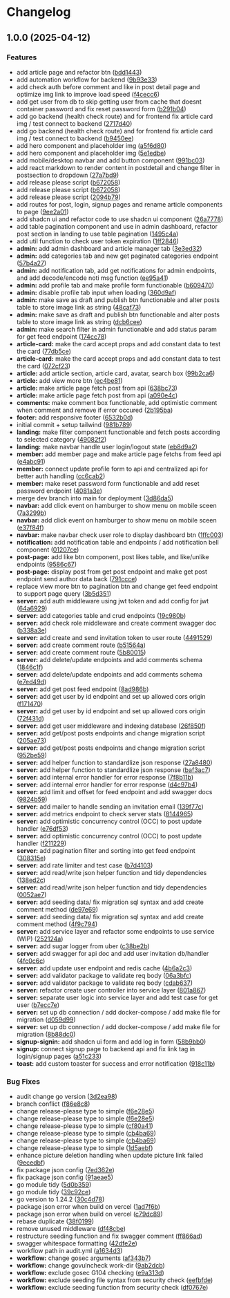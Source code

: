 # Changelog

## 1.0.0 (2025-04-12)


### Features

* add article page and refactor btn ([bdd1443](https://github.com/ritchie-gr8/my-blog-app/commit/bdd14432c015a7ec62f815cf3394108e8458f409))
* add automation workflow for backend ([9b93e33](https://github.com/ritchie-gr8/my-blog-app/commit/9b93e33c9023cdd35fe709d205f98eabd416047d))
* add check auth before comment and like in post detail page and optimize img link to improve load speed ([f4cecc6](https://github.com/ritchie-gr8/my-blog-app/commit/f4cecc6e1729427837bbd4a7bacf21601dcd2820))
* add get user from db to skip getting user from cache that doesnt container password and fix reset password form ([b291b04](https://github.com/ritchie-gr8/my-blog-app/commit/b291b047041491458c224a2dc33e0d2fd9a1bf84))
* add go backend (health check route) and for frontend fix article card img / test connect to backend ([2717d40](https://github.com/ritchie-gr8/my-blog-app/commit/2717d40219de4617199159665b21e09e4e2d4b52))
* add go backend (health check route) and for frontend fix article card img / test connect to backend ([b9450ee](https://github.com/ritchie-gr8/my-blog-app/commit/b9450ee4b91fb794444dfb3806dedc8b3491b8ca))
* add hero component and placeholder img ([a5f6d80](https://github.com/ritchie-gr8/my-blog-app/commit/a5f6d8063fce17410d61304b06e79cffa3d057b9))
* add hero component and placeholder img ([5e1edbe](https://github.com/ritchie-gr8/my-blog-app/commit/5e1edbebcdfb03495825620ef8f2287126ffa7ab))
* add mobile/desktop navbar and add button component ([991bc03](https://github.com/ritchie-gr8/my-blog-app/commit/991bc03e0a1cf22ba7e8c9b216eb79b7a5649f10))
* add react markdown to render content in postdetail and change filter in postsection to dropdown ([27a7bd9](https://github.com/ritchie-gr8/my-blog-app/commit/27a7bd99b660f4c0be5e995d7203f9809b33a2d5))
* add release please script ([b672058](https://github.com/ritchie-gr8/my-blog-app/commit/b672058e150828d6efc7bd5a50ed7749c4b127ad))
* add release please script ([b672058](https://github.com/ritchie-gr8/my-blog-app/commit/b672058e150828d6efc7bd5a50ed7749c4b127ad))
* add release please script ([2094b79](https://github.com/ritchie-gr8/my-blog-app/commit/2094b79171c967c32fec4c699a1e3b952abd38c5))
* add routes for post, login, signup pages and rename article components to page ([9ee2a01](https://github.com/ritchie-gr8/my-blog-app/commit/9ee2a0172c654ec78c7f586f2b92aec377a08ddd))
* add shadcn ui and refactor code to use shadcn ui component ([26a7778](https://github.com/ritchie-gr8/my-blog-app/commit/26a7778da592586e08715e5a21c336e689c7efb2))
* add table pagination component and use in admin dashboard, refactor post section in landing to use table pagination ([1495c4a](https://github.com/ritchie-gr8/my-blog-app/commit/1495c4a471930af7c30969e3dc4994cb2b1f35b7))
* add util function to check user token expiration ([1ff2846](https://github.com/ritchie-gr8/my-blog-app/commit/1ff2846a2080701d82db75f8e321baf9f964db94))
* **admin:** add admin dashboard and article manager tab ([3e3ed32](https://github.com/ritchie-gr8/my-blog-app/commit/3e3ed326bb39f04eeb3becfc9d02650e258cf546))
* **admin:** add categories tab and new get paginated categories endpoint ([57b4a27](https://github.com/ritchie-gr8/my-blog-app/commit/57b4a2741634a1fde98ef621e91e8593dcbcb7c3))
* **admin:** add notification tab, add get notifications for admin endpoints, and add decode/encode noti msg function ([ee95a41](https://github.com/ritchie-gr8/my-blog-app/commit/ee95a41656924644dd26e69a77b625bb46a9c3a9))
* **admin:** add profile tab and make profile form functionable ([b609470](https://github.com/ritchie-gr8/my-blog-app/commit/b609470e4001aa7cd4ec02fca63c989bc95fb949))
* **admin:** disable profile tab input when loading ([360d9af](https://github.com/ritchie-gr8/my-blog-app/commit/360d9af7b20c21ddea7a8f894ae2e59296f4b1d2))
* **admin:** make save as draft and publish btn functionable and alter posts table to store image link as string ([48caf73](https://github.com/ritchie-gr8/my-blog-app/commit/48caf730f85c78ba6c7bf88d7099be93031a6676))
* **admin:** make save as draft and publish btn functionable and alter posts table to store image link as string ([dcb6cee](https://github.com/ritchie-gr8/my-blog-app/commit/dcb6cee30b579db972bd0c85af8ba727db397ebf))
* **admin:** make search filter in admin functionable and add status param for get feed endpoint ([174cc78](https://github.com/ritchie-gr8/my-blog-app/commit/174cc78e9d615330fef6d890e62f1162fc8ded6b))
* **article-card:** make the card accept props and add constant data to test the card ([77db5ce](https://github.com/ritchie-gr8/my-blog-app/commit/77db5ceafb3a6a69492a175fd26a532898ef0947))
* **article-card:** make the card accept props and add constant data to test the card ([072cf23](https://github.com/ritchie-gr8/my-blog-app/commit/072cf232207a188f724291d826330f8835229815))
* **article:** add article section, article card, avatar, search box ([99b2ca6](https://github.com/ritchie-gr8/my-blog-app/commit/99b2ca6129848f758f2e0ff687010211dcf15640))
* **article:** add view more btn ([ec4be81](https://github.com/ritchie-gr8/my-blog-app/commit/ec4be81f73dc167b14e6b3ad2784381a4297a4ba))
* **article:** make article page fetch post from api ([638bc73](https://github.com/ritchie-gr8/my-blog-app/commit/638bc73e921574ec9fbce58984427da681ae135f))
* **article:** make article page fetch post from api ([a090e4c](https://github.com/ritchie-gr8/my-blog-app/commit/a090e4c14099087b905718bb9f8cc5189c0acce1))
* **comments:** make comment box functionable, add optimistic comment when comment and remove if error occured ([2b195ba](https://github.com/ritchie-gr8/my-blog-app/commit/2b195bab42382a818e3c7c222b0369d48d0d051a))
* **footer:** add responsive footer ([6532b0d](https://github.com/ritchie-gr8/my-blog-app/commit/6532b0d63a526e9207c5498ebcc197bde25112fc))
* initial commit + setup tailwind ([981b789](https://github.com/ritchie-gr8/my-blog-app/commit/981b7892d65d6f1e2f375252a4c61f67b1dc1256))
* **landing:** make filter component functionable and fetch posts according to selected category ([49082f2](https://github.com/ritchie-gr8/my-blog-app/commit/49082f24e243727fcad081543725a9adca50f16c))
* **landing:** make navbar handle user login/logout state ([eb8d9a2](https://github.com/ritchie-gr8/my-blog-app/commit/eb8d9a24bb8ac5e995f297163381a94dedf47786))
* **member:** add member page and make article page fetchs from feed api ([e4abc91](https://github.com/ritchie-gr8/my-blog-app/commit/e4abc91e5a420add83caaec9b1c36760d5492251))
* **member:** connect update profile form to api and centralized api for better auth handling ([cc6cab2](https://github.com/ritchie-gr8/my-blog-app/commit/cc6cab29b053a8caa80e89a696520b63f43b3fb3))
* **member:** make reset password form functionable and add reset password endpoint ([4081a3e](https://github.com/ritchie-gr8/my-blog-app/commit/4081a3ea8a8795acc8f99939f4f56d91747f1b2d))
* merge dev branch into main for deployment ([3d86da5](https://github.com/ritchie-gr8/my-blog-app/commit/3d86da5328108fde7224e5462e8c3d9778161409))
* **navbar:** add click event on hamburger to show menu on mobile sceen ([7a3299b](https://github.com/ritchie-gr8/my-blog-app/commit/7a3299b95369c309657ecf53880a3bc3e763fa2a))
* **navbar:** add click event on hamburger to show menu on mobile sceen ([e37f84f](https://github.com/ritchie-gr8/my-blog-app/commit/e37f84fce8818ce617f4b3c9c792c7793a303b95))
* **navbar:** make navbar check user role to display dashboard btn ([1ffc003](https://github.com/ritchie-gr8/my-blog-app/commit/1ffc003e4dc95bc3a866a6a0c19d1659c35083bf))
* **notification:** add notification table and endpoints / add notification bell component ([01207ce](https://github.com/ritchie-gr8/my-blog-app/commit/01207ce7df10ef05e5e1d36589d52945611b4fd8))
* **post-page:** add like btn component, post likes table, and like/unlike endpoints ([9586c67](https://github.com/ritchie-gr8/my-blog-app/commit/9586c670207cdbd82045621928188e032222240c))
* **post-page:** display post from get post endpoint and make get post endpoint send author data back ([791ccce](https://github.com/ritchie-gr8/my-blog-app/commit/791ccceaf32d4f3a94480279c5e8413eb34396d4))
* replace view more btn to pagination btn and change get feed endpoint to support page query ([3b5d351](https://github.com/ritchie-gr8/my-blog-app/commit/3b5d351bf51b6c456299feb93072ef7a9ba6f0c9))
* **server:** add auth middleware using jwt token and add config for jwt ([64a6929](https://github.com/ritchie-gr8/my-blog-app/commit/64a6929c37d3ad5659c8a0aa6060b11b7820f35e))
* **server:** add categories table and crud endpoints ([19c980b](https://github.com/ritchie-gr8/my-blog-app/commit/19c980bda9ea4db3321f512e9ce526f2fa491a1b))
* **server:** add check role middleware and create comment swagger doc ([b338a3e](https://github.com/ritchie-gr8/my-blog-app/commit/b338a3e00b5e0173de4c913a9d6318d4b5c23862))
* **server:** add create and send invitation token to user route ([4491529](https://github.com/ritchie-gr8/my-blog-app/commit/44915299c752dead75e789f2aa6899f7172053f5))
* **server:** add create comment route ([b51564a](https://github.com/ritchie-gr8/my-blog-app/commit/b51564a3a0cca76ca0c422d8e098546f51936fb2))
* **server:** add create comment route ([5b80015](https://github.com/ritchie-gr8/my-blog-app/commit/5b80015bd7453e4b91653e0ca0a6650834597ba1))
* **server:** add delete/update endpoints and add comments schema ([1846c1f](https://github.com/ritchie-gr8/my-blog-app/commit/1846c1f056cd60afc5ccbb35d1697788877b88a6))
* **server:** add delete/update endpoints and add comments schema ([e7ed49d](https://github.com/ritchie-gr8/my-blog-app/commit/e7ed49db2dcef37d6dc54d4f1e8c3e031e00f7ef))
* **server:** add get post feed endpoint ([8ad986b](https://github.com/ritchie-gr8/my-blog-app/commit/8ad986bacac042639e17fec450f45f2cf58604b0))
* **server:** add get user by id endpoint and set up allowed cors origin ([f171470](https://github.com/ritchie-gr8/my-blog-app/commit/f171470a2cbe41ad2aa11d75401e64f84b986ec6))
* **server:** add get user by id endpoint and set up allowed cors origin ([72f431d](https://github.com/ritchie-gr8/my-blog-app/commit/72f431dcc2bc5e32df34331e6bbf1fab2b6e86a8))
* **server:** add get user middleware and indexing database ([26f850f](https://github.com/ritchie-gr8/my-blog-app/commit/26f850f4fc7c402a5c3a43339daed16f06945d46))
* **server:** add get/post posts endpoints and change migration script ([205ae73](https://github.com/ritchie-gr8/my-blog-app/commit/205ae7386075c43838792f417dee001bde599ca2))
* **server:** add get/post posts endpoints and change migration script ([952be59](https://github.com/ritchie-gr8/my-blog-app/commit/952be59f6eed97b1cca2c36b4780f0ca7aca68dc))
* **server:** add helper function to standardlize json response ([27a8480](https://github.com/ritchie-gr8/my-blog-app/commit/27a848094ec3d289529ed3847158c1419a735a2a))
* **server:** add helper function to standardlize json response ([baf3ac7](https://github.com/ritchie-gr8/my-blog-app/commit/baf3ac7ff4cd1c7f6752aa8f800e21394f888dbf))
* **server:** add internal error handler for error response ([7f8b11b](https://github.com/ritchie-gr8/my-blog-app/commit/7f8b11b47041cf7b408165bf3c88eeaab5b8342b))
* **server:** add internal error handler for error response ([d4c97b4](https://github.com/ritchie-gr8/my-blog-app/commit/d4c97b4d97e9b6147ccf09721eda653181c4325b))
* **server:** add limit and offset for feed endpoint and add swagger docs ([9824b59](https://github.com/ritchie-gr8/my-blog-app/commit/9824b59602c46c74cc05e7b20c384230c7a2637e))
* **server:** add mailer to handle sending an invitation email ([139f77c](https://github.com/ritchie-gr8/my-blog-app/commit/139f77c88bfffa6b2026da3ae76d1ea6b5ece088))
* **server:** add metrics endpoint to check server stats ([8144965](https://github.com/ritchie-gr8/my-blog-app/commit/8144965482b2abed93b451d7e9a528a00eed27b7))
* **server:** add optimistic concurrency control (OCC) to post update handler ([e76df53](https://github.com/ritchie-gr8/my-blog-app/commit/e76df5358f18506cdb06db1175b053bc7882f1a2))
* **server:** add optimistic concurrency control (OCC) to post update handler ([f211229](https://github.com/ritchie-gr8/my-blog-app/commit/f211229f92ec1a0b912d475dbfee1e0d72e2bd9e))
* **server:** add pagination filter and sorting into get feed endpoint ([308315e](https://github.com/ritchie-gr8/my-blog-app/commit/308315e6f280f36e7e95417153a7f3d2d9d787e5))
* **server:** add rate limiter and test case ([b7d4103](https://github.com/ritchie-gr8/my-blog-app/commit/b7d4103e9899cf85185a7b6c98ebad7db2652671))
* **server:** add read/write json helper function and tidy dependencies ([138ed2c](https://github.com/ritchie-gr8/my-blog-app/commit/138ed2cfd96831cb365d145511237a9df44cac57))
* **server:** add read/write json helper function and tidy dependencies ([0052ae7](https://github.com/ritchie-gr8/my-blog-app/commit/0052ae77b020d8d56b30a5d6de0558d4d938ed5f))
* **server:** add seeding data/ fix migration sql syntax and add create comment method ([de97e69](https://github.com/ritchie-gr8/my-blog-app/commit/de97e6915f3a0b478245fbed1f378ccdac99fef4))
* **server:** add seeding data/ fix migration sql syntax and add create comment method ([4f9c794](https://github.com/ritchie-gr8/my-blog-app/commit/4f9c794f7731c61d4666628fede43b8aa4c559ae))
* **server:** add service layer and refactor some endpoints to use service (WIP) ([252124a](https://github.com/ritchie-gr8/my-blog-app/commit/252124a90faf236e1b375a4ca4921b822070d09f))
* **server:** add sugar logger from uber ([c38be2b](https://github.com/ritchie-gr8/my-blog-app/commit/c38be2b4c18e72ca9a7170170662f0dc678a16c5))
* **server:** add swagger for api doc and add user invitation db/handler ([4fc0c6c](https://github.com/ritchie-gr8/my-blog-app/commit/4fc0c6cf68eda9849f65c8893b2e9e0436bac901))
* **server:** add update user endpoint and redis cache ([4b6a2c3](https://github.com/ritchie-gr8/my-blog-app/commit/4b6a2c34468db42368f606c1fd32221d6f04468e))
* **server:** add validator package to validate req body ([06a3bfc](https://github.com/ritchie-gr8/my-blog-app/commit/06a3bfc6617d503618e80200b310fe8990d6bac5))
* **server:** add validator package to validate req body ([cdab637](https://github.com/ritchie-gr8/my-blog-app/commit/cdab6376b7a668ad7a48e9f6c8f3587788b70496))
* **server:** refactor create user controller into service layer ([801a867](https://github.com/ritchie-gr8/my-blog-app/commit/801a86711ef884541927bf3cf08160516d2c1bb2))
* **server:** separate user logic into service layer and add test case for get user ([b7ecc7e](https://github.com/ritchie-gr8/my-blog-app/commit/b7ecc7ee1a5032f0c24232901e8c7fbe526363d7))
* **server:** set up db connection / add docker-compose / add make file for migration ([d059d99](https://github.com/ritchie-gr8/my-blog-app/commit/d059d996f05750e177c09deff9d02b64698b0207))
* **server:** set up db connection / add docker-compose / add make file for migration ([8b88dc0](https://github.com/ritchie-gr8/my-blog-app/commit/8b88dc0db455cf6893d0fe862fe2ccd2840e3c6e))
* **signup-signin:** add shadcn ui form and add log in form ([58b9bb0](https://github.com/ritchie-gr8/my-blog-app/commit/58b9bb031bec6337b085f124bf83e98bfab023b2))
* **signup:** connect signup page to backend api and fix link tag in login/signup pages ([a51c233](https://github.com/ritchie-gr8/my-blog-app/commit/a51c233589d01eb25134dbf01d5ab03264b7c4d1))
* **toast:** add custom toaster for success and error notification ([918c11b](https://github.com/ritchie-gr8/my-blog-app/commit/918c11b3c686fb1ab063d2b2e0c3275c16a00373))


### Bug Fixes

* audit change go version ([3d2ea98](https://github.com/ritchie-gr8/my-blog-app/commit/3d2ea98ca4ef82968cddde8abbf6a3af816e5013))
* branch  conflict ([f86e8c8](https://github.com/ritchie-gr8/my-blog-app/commit/f86e8c852b0dda59165ae38349fc316345c53ccc))
* change release-please type to simple ([f6e28e5](https://github.com/ritchie-gr8/my-blog-app/commit/f6e28e5c6c9717c7cd821e2a690afb5b43e58219))
* change release-please type to simple ([f6e28e5](https://github.com/ritchie-gr8/my-blog-app/commit/f6e28e5c6c9717c7cd821e2a690afb5b43e58219))
* change release-please type to simple ([cf80a41](https://github.com/ritchie-gr8/my-blog-app/commit/cf80a413ea887eb7a052bdd38d8cb2d7f676a8ad))
* change release-please type to simple ([cb4ba69](https://github.com/ritchie-gr8/my-blog-app/commit/cb4ba69408839700904bd0dfbe4221cd6217207f))
* change release-please type to simple ([cb4ba69](https://github.com/ritchie-gr8/my-blog-app/commit/cb4ba69408839700904bd0dfbe4221cd6217207f))
* change release-please type to simple ([1d5aebf](https://github.com/ritchie-gr8/my-blog-app/commit/1d5aebfcfec7ccbd52d681f3c6bbf7ce2896ad4b))
* enhance picture deletion handling when update picture link failed ([9ecedbf](https://github.com/ritchie-gr8/my-blog-app/commit/9ecedbf476cc7edb84f8ed09c5e87cb2b0484962))
* fix package json config ([7ed362e](https://github.com/ritchie-gr8/my-blog-app/commit/7ed362e9503ecc35da8e4d0acf9f60bddf4ce671))
* fix package json config ([91aeae5](https://github.com/ritchie-gr8/my-blog-app/commit/91aeae5c6dcc4b6865cd7e7bfb11d8d55b95c36b))
* go module tidy ([5d0b359](https://github.com/ritchie-gr8/my-blog-app/commit/5d0b35932b7325bc91c619d6e002f3211604b6b3))
* go module tidy ([39c92ce](https://github.com/ritchie-gr8/my-blog-app/commit/39c92ce36158d60d0bc9fa3af52d379aa02a5a0e))
* go version to 1.24.2 ([30c4d78](https://github.com/ritchie-gr8/my-blog-app/commit/30c4d78cd83f506d49d16fcb87f4501403879861))
* package json error when build on vercel ([1ad7f6b](https://github.com/ritchie-gr8/my-blog-app/commit/1ad7f6ba50827153109d0c2b201f2fdf8437bcbe))
* package json error when build on vercel ([c79dc89](https://github.com/ritchie-gr8/my-blog-app/commit/c79dc89919530ebf8ad110d4cf64c42b71551f1c))
* rebase duplicate ([38f0199](https://github.com/ritchie-gr8/my-blog-app/commit/38f0199b1a1f0029c046c5fa4e5d8b30ecde3c00))
* remove unused middleware ([df48cbe](https://github.com/ritchie-gr8/my-blog-app/commit/df48cbe64d4f28f9ee60781d732d3e116e69cbac))
* restructure seeding function and fix swagger comment ([ff866ad](https://github.com/ritchie-gr8/my-blog-app/commit/ff866ad72453127a784b880f455d397420ef219e))
* swagger whitespace  formatting ([42dfe2e](https://github.com/ritchie-gr8/my-blog-app/commit/42dfe2e2487ee66c64001db3db721d5ae98fb315))
* workflow path in audit.yml ([a1634d3](https://github.com/ritchie-gr8/my-blog-app/commit/a1634d35add19911c97f30d21a4735fd753524fa))
* **workflow:** change gosec arguments ([af343b7](https://github.com/ritchie-gr8/my-blog-app/commit/af343b71c68422688ea3d5f0f4a954e5fdd5a49b))
* **workflow:** change govulncheck work-dir ([9ab2dcb](https://github.com/ritchie-gr8/my-blog-app/commit/9ab2dcb888fc4a4cc641506ab44f94a053f09aa7))
* **workflow:** exclude gosec G104 checking ([e9a313d](https://github.com/ritchie-gr8/my-blog-app/commit/e9a313d522e25e3f9eaa32484baba4d5f1eb394c))
* **workflow:** exclude seeding file syntax from security check ([eefbfde](https://github.com/ritchie-gr8/my-blog-app/commit/eefbfde65ae79c7b5c199f09b4819b3bf1807e18))
* **workflow:** exclude seeding function from security check ([df0767e](https://github.com/ritchie-gr8/my-blog-app/commit/df0767e5c07826353ad54d1ef7625c9a01c197a5))
